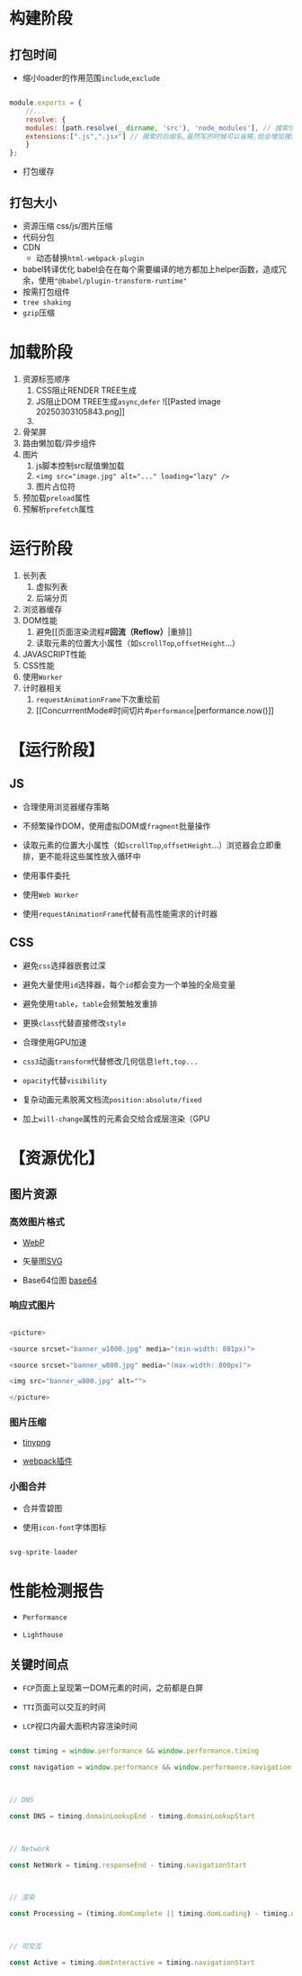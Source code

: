 # 构建阶段
## 打包时间
- 缩小loader的作用范围`include`,`exclude`
```javascript

module.exports = {
	//...
	resolve: {
	modules: [path.resolve(__dirname, 'src'), 'node_modules'], // 搜索位置
	extensions:[".js",".jsx"] // 搜索的后缀名,虽然写的时候可以省略,但会增加搜索的性能损耗
	}
};
```
- 打包缓存
## 打包大小
- 资源压缩
	css/js/图片压缩
- 代码分包
- CDN
	- 动态替换`html-webpack-plugin`
- babel转译优化
	babel会在在每个需要编译的地方都加上helper函数，造成冗余，使用`"@babel/plugin-transform-runtime"`
- 按需打包组件
- `tree shaking`
- `gzip`压缩

# 加载阶段
1. 资源标签顺序
	1. CSS阻止RENDER TREE生成
	2. JS阻止DOM TREE生成`async`,`defer`
		![[Pasted image 20250303105843.png]]
	3. 
2. 骨架屏
3. 路由懒加载/异步组件
4. 图片
	1.  js脚本控制src赋值懒加载
	2. `<img src="image.jpg" alt="..." loading="lazy" />`
	3. 图片占位符
5. 预加载`preload`属性
6. 预解析`prefetch`属性

# 运行阶段
1. 长列表
	1. 虚拟列表
	2. 后端分页
2. 浏览器缓存
3. DOM性能
	1. 避免[[页面渲染流程#**回流（Reflow）**|重排]]
	2. 读取元素的位置大小属性（如`scrollTop`,`offsetHeight`...）
4. JAVASCRIPT性能
5. CSS性能
6. 使用`Worker`
7. 计时器相关
	1. `requestAnimationFrame`下次重绘前
	2. [[ConcurrrentMode#时间切片#`performance`|performance.now()]]


# 【运行阶段】

## JS

- 合理使用浏览器缓存策略

- 不频繁操作DOM，使用虚拟DOM或`fragment`批量操作

- 读取元素的位置大小属性（如`scrollTop`,`offsetHeight`...）浏览器会立即重排，更不能将这些属性放入循环中

- 使用事件委托

- 使用`Web Worker`

- 使用`requestAnimationFrame`代替有高性能需求的计时器

## CSS

- 避免`css`选择器嵌套过深

- 避免大量使用`id`选择器，每个`id`都会变为一个单独的全局变量

- 避免使用`table`，`table`会频繁触发重排

- 更换`class`代替直接修改`style`

- 合理使用GPU加速

- `css3`动画`transform`代替修改几何信息`left,top...`

- `opacity`代替`visibility`

- 复杂动画元素脱离文档流`position:absolute/fixed`

- 加上`will-change`属性的元素会交给合成层渲染（GPU

  
  
  

# 【资源优化】

## 图片资源

### 高效图片格式

- [WebP](https://en.wikipedia.org/wiki/WebP)

- 矢量图[SVG](https://en.wikipedia.org/wiki/Scalable_Vector_Graphics)

- Base64位图 [base64](https://en.wikipedia.org/wiki/Base64)

### 响应式图片

```javascript

<picture>

<source srcset="banner_w1000.jpg" media="(min-width: 801px)">

<source srcset="banner_w800.jpg" media="(max-width: 800px)">

<img src="banner_w800.jpg" alt="">

</picture>

```

### 图片压缩

- [tinypng](https://tinypng.com/)

- [webpack插件](https://webpack.docschina.org/plugins/image-minimizer-webpack-plugin/#root)

  

### 小图合并

- 合并雪碧图

- 使用`icon-font`字体图标

```javascript

svg-sprite-loader

```

  
  

# 性能检测报告

- `Performance`

- `Lighthouse`

  

## 关键时间点

- `FCP`页面上呈现第一DOM元素的时间，之前都是白屏

- `TTI`页面可以交互的时间

- `LCP`视口内最大面积内容渲染时间

  

```javascript

const timing = window.performance && window.performance.timing

const navigation = window.performance && window.performance.navigation

  

// DNS

const DNS = timing.domainLookupEnd - timing.domainLookupStart

  

// Network

const NetWork = timing.responseEnd - timing.navigationStart

  

// 渲染

const Processing = (timing.domComplete || timing.domLoading) - timing.domLoading

  

// 可交互

const Active = timing.domInteractive = timing.navigationStart

  

```